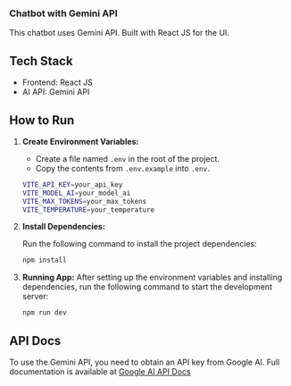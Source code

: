### Chatbot with Gemini API

This chatbot uses Gemini API. Built with React JS for the UI.

## Tech Stack

- Frontend: React JS
- AI API: Gemini API

## How to Run

1. **Create Environment Variables:**

   - Create a file named `.env` in the root of the project.
   - Copy the contents from `.env.example` into `.env.`
   ```bash
   VITE_API_KEY=your_api_key
   VITE_MODEL_AI=your_model_ai
   VITE_MAX_TOKENS=your_max_tokens
   VITE_TEMPERATURE=your_temperature
   ```

2. **Install Dependencies:**

   Run the following command to install the project dependencies:

   ```bash
   npm install
   ```

3. **Running App:**
   After setting up the environment variables and installing dependencies, run the following command to start the development server:
   ```bash
   npm run dev
   ```

## API Docs
To use the Gemini API, you need to obtain an API key from Google AI. Full documentation is available at [Google AI API Docs](https://ai.google.dev/gemini-api/docs)